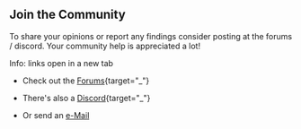 ﻿## Join the Community

To share your opinions or report any findings consider posting at the forums / discord.
Your community help is appreciated a lot! 

Info: links open in a new tab

* Check out the [Forums](http://forum.xeth.de){target="_"}

* There's also a [Discord](https://discord.gg/QGQdJNM4){target="_"} 

* Or send an [e-Mail](mailto:SoECP@xeth.de?subject=SoE%20Completion%20Project)

